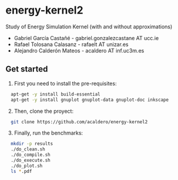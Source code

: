 # energy-kernel2
Study of Energy Simulation Kernel (with and without approximations)

 * Gabriel García Castañé    - gabriel.gonzalezcastane AT ucc.ie
 * Rafael Tolosana Calasanz  - rafaelt AT unizar.es
 * Alejandro Calderón Mateos - acaldero AT inf.uc3m.es


## Get started

1) First you need to install the pre-requisites:
```bash
  apt-get -y install build-essential
  apt-get -y install gnuplot gnuplot-data gnuplot-doc inkscape
```

2) Then, clone the proyect:
```bash
  git clone https://github.com/acaldero/energy-kernel2
```

3) Finally, run the benchmarks:
```bash
  mkdir -p results
  ./do_clean.sh
  ./do_compile.sh
  ./do_execute.sh
  ./do_plot.sh
  ls *.pdf
```
